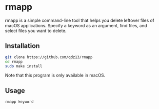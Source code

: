 # rmapp
rmapp is a simple command-line tool that helps you delete leftover files of macOS applications. Specify a keyword as an argument, find files, and select files you want to delete.

## Installation
```sh
git clone https://github.com/qdz13/rmapp
cd rmapp
sudo make install
```
Note that this program is only available in macOS.

## Usage
```sh
rmapp keyword
```
